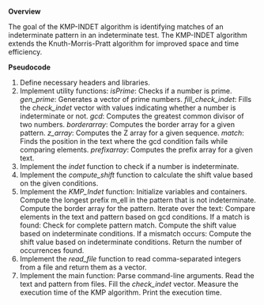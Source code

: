 **Overview**
 
The goal of the KMP-INDET algorithm is identifying matches of an indeterminate pattern in an indeterminate test. The KMP-INDET algorithm extends the Knuth-Morris-Pratt algorithm for improved space and time efficiency.

**Pseudocode** 

1. Define necessary headers and libraries.
2. Implement utility functions:
    *isPrime*: Checks if a number is prime.
    *gen_prime*: Generates a vector of prime numbers.
    *fill_check_indet*: Fills the *check_indet* vector with values indicating whether a number is indeterminate or not.
    *gcd*: Computes the greatest common divisor of two numbers.
    *borderarray*: Computes the border array for a given pattern.
    *z_array*: Computes the Z array for a given sequence.
    *match*: Finds the position in the text where the gcd condition fails while comparing elements.
    *prefixarray*: Computes the prefix array for a given text.
3. Implement the *indet* function to check if a number is indeterminate.
4. Implement the *compute_shift* function to calculate the shift value based on the given conditions.
5. Implement the *KMP_Indet* function:
    Initialize variables and containers.
    Compute the longest prefix m_ell in the pattern that is not indeterminate.
    Compute the border array for the pattern.
    Iterate over the text:
        Compare elements in the text and pattern based on gcd conditions.
        If a match is found:
            Check for complete pattern match.
            Compute the shift value based on indeterminate conditions.
        If a mismatch occurs:
            Compute the shift value based on indeterminate conditions.
    Return the number of occurrences found.
6. Implement the *read_file* function to read comma-separated integers from a file and return them as a vector.
7. Implement the main function:
    Parse command-line arguments.
    Read the text and pattern from files.
    Fill the *check_indet* vector.
    Measure the execution time of the KMP algorithm.
    Print the execution time.
